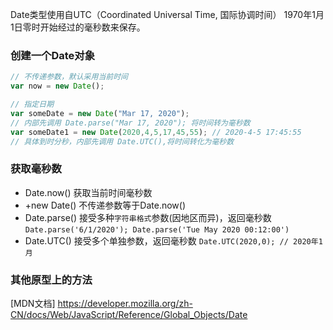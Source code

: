 Date类型使用自UTC（Coordinated Universal Time, 国际协调时间） 1970年1月1日零时开始经过的毫秒数来保存。
### 创建一个Date对象
```javascript
// 不传递参数，默认采用当前时间
var now = new Date();

// 指定日期
var someDate = new Date("Mar 17, 2020");
// 内部先调用 Date.parse("Mar 17, 2020"); 将时间转为毫秒数
var someDate1 = new Date(2020,4,5,17,45,55); // 2020-4-5 17:45:55
// 具体到时分秒，内部先调用 Date.UTC(),将时间转化为毫秒数
```

### 获取毫秒数
+ Date.now()  获取当前时间毫秒数 
+ +new Date() 不传递参数等于Date.now()
+ Date.parse() 接受多种`字符串格式`参数(因地区而异)，返回毫秒数
`Date.parse('6/1/2020'); Date.parse('Tue May 2020 00:12:00')`
+ Date.UTC()  接受多个单独参数，返回毫秒数
`Date.UTC(2020,0); // 2020年1月 `

### 其他原型上的方法 
[MDN文档] https://developer.mozilla.org/zh-CN/docs/Web/JavaScript/Reference/Global_Objects/Date

